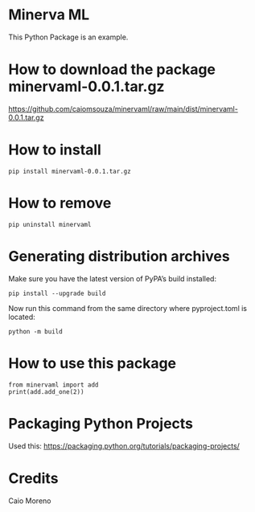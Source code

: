 # Minerva ML

This Python Package is an example.

# How to download the package minervaml-0.0.1.tar.gz
https://github.com/caiomsouza/minervaml/raw/main/dist/minervaml-0.0.1.tar.gz

# How to install
```
pip install minervaml-0.0.1.tar.gz
```

# How to remove
```
pip uninstall minervaml
```

# Generating distribution archives
Make sure you have the latest version of PyPA’s build installed:
```
pip install --upgrade build
```

Now run this command from the same directory where pyproject.toml is located:
```
python -m build
```

# How to use this package
```
from minervaml import add 
print(add.add_one(2))
```

# Packaging Python Projects
Used this: https://packaging.python.org/tutorials/packaging-projects/

# Credits
Caio Moreno